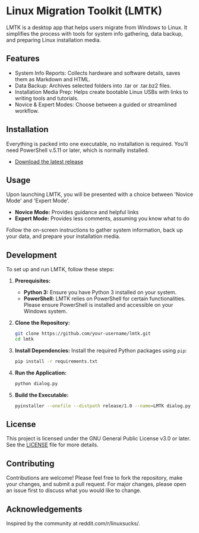 # Linux Migration Toolkit (LMTK)

LMTK is a desktop app that helps users migrate from Windows to Linux. It simplifies the process with tools for system info gathering, data backup, and preparing Linux installation media.

## Features

- System Info Reports: Collects hardware and software details, saves them as Markdown and HTML.
- Data Backup: Archives selected folders into .tar or .tar.bz2 files.
- Installation Media Prep: Helps create bootable Linux USBs with links to writing tools and tutorials.
- Novice & Expert Modes: Choose between a guided or streamlined workflow.

## Installation

Everything is packed into one executable, no installation is required. You'll need PowerShell v.5.11 or later, which is normally installed.

- [Download the latest release](https://github.com/ikostas/lmtk/releases/download/v1.1/LMTK.exe)

## Usage

Upon launching LMTK, you will be presented with a choice between 'Novice Mode' and 'Expert Mode'.

-   **Novice Mode:** Provides guidance and helpful links
-   **Expert Mode:** Provides less comments, assuming you know what to do

Follow the on-screen instructions to gather system information, back up your data, and prepare your installation media.

## Development

To set up and run LMTK, follow these steps:

1.  **Prerequisites:**
    *   **Python 3:** Ensure you have Python 3 installed on your system.
    *   **PowerShell:** LMTK relies on PowerShell for certain functionalities. Please ensure PowerShell is installed and accessible on your Windows system.

2.  **Clone the Repository:**
    ```bash
    git clone https://github.com/your-username/lmtk.git
    cd lmtk
    ```

3.  **Install Dependencies:**
    Install the required Python packages using `pip`:
    ```bash
    pip install -r requirements.txt
    ```

4.  **Run the Application:**
    ```bash
    python dialog.py
    ```

5.  **Build the Executable:**
    ```bash
    pyinstaller --onefile --distpath release/1.0 --name=LMTK dialog.py
    ```

## License

This project is licensed under the GNU General Public License v3.0 or later. See the [LICENSE](LICENSE) file for more details.

## Contributing

Contributions are welcome! Please feel free to fork the repository, make your changes, and submit a pull request. For major changes, please open an issue first to discuss what you would like to change.

## Acknowledgements

Inspired by the community at reddit.com/r/linuxsucks/.
